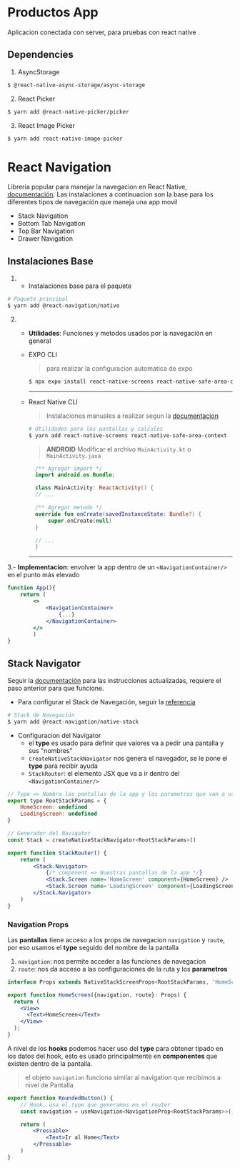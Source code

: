 # Productos App

Aplicacion conectada con server, para pruebas con react native

## Dependencies

1. AsyncStorage

```bash
$ @react-native-async-storage/async-storage
```

2. React Picker

```bash
$ yarn add @react-native-picker/picker
```

3. React Image Picker

```bash
$ yarn add react-native-image-picker
```

# React Navigation

Libreria popular para manejar la navegacion en React Native, [documentación](https://reactnavigation.org/docs/getting-started). Las instalaciones a continuacion son la base para los diferentes tipos de navegación que maneja una app movil

- Stack Navigation
- Bottom Tab Navigation
- Top Bar Navigation
- Drawer Navigation

## Instalaciones Base

1. - Instalaciones base para el paquete

```bash
# Paquete principal
$ yarn add @react-navigation/native
```

2.  - **Utilidades**: Funciones y metodos usados por la navegación en general

    - EXPO CLI

      > para realizar la configuracion automatica de expo

      ```bash
      $ npx expo install react-native-screens react-native-safe-area-context
      ```

        <hr/>

    - React Native CLI

      > Instalaciones manuales a realizar segun la [documentacion](https://reactnavigation.org/docs/getting-started#installing-dependencies-into-a-bare-react-native-project)

      ```bash
      # Utilidades para las pantallas y calculos
      $ yarn add react-native-screens react-native-safe-area-context
      ```

      > **ANDROID** Modificar el archivo `MainActivity.kt` o `MainActivity.java`

      ```kotlin
        /** Agregar import */
        import android.os.Bundle;

        class MainActivity: ReactActivity() {
        // ...

        /** Agregar metodo */
        override fun onCreate(savedInstanceState: Bundle?) {
            super.onCreate(null)
        }

        // ...
        }
      ```

      <hr/>

3.- **Implementacion**: envolver la app dentro de un `<NavigationContainer/>` en el punto más elevado

```jsx
function App(){
    return (
        <>
            <NavigationContainer>
                {...}
            </NavigationContainer>
        </>
        )
}
```

## Stack Navigator

Seguir la [documentación](https://reactnavigation.org/docs/hello-react-navigation) para las instrucciones actualizadas, requiere el paso anterior para que funcione.

- Para configurar el Stack de Navegación, seguir la [referencia](https://reactnavigation.org/docs/hello-react-navigation#creating-a-native-stack-navigator)

```bash
# Stack de Navegación
$ yarn add @react-navigation/native-stack
```

- Configuracion del Navigator
  - el **type** es usado para definir que valores va a pedir una pantalla y sus "nombres"
  - `createNativeStackNavigator` nos genera el navegador, se le pone el **type** para recibir ayuda
  - `StackRouter`: el elemento JSX que va a ir dentro del `<NavigationContainer/>`

```jsx
// Type => Nombra las pantallas de la app y los parametros que van a usar
export type RootStackParams = {
    HomeScreen: undefined
    LoadingScreen: undefined
}

// Generador del Navigator
const Stack = createNativeStackNavigator<RootStackParams>()

export function StackRouter() {
    return (
        <Stack.Navigator>
            {/* component => Nuestras pantallas de la app */}
            <Stack.Screen name='HomeScreen' component={HomeScreen} />
            <Stack.Screen name='LoadingScreen' component={LoadingScreen} />
        </Stack.Navigator>
    )
}
```

### Navigation Props

Las **pantallas** tiene acceso a los props de navegacion `navigation` y `route`, por eso usamos el **type** seguido del nombre de la pantalla

1. `navigation`: nos permite acceder a las funciones de navegacion
2. `route`: nos da acceso a las configuraciones de la ruta y los **parametros**

```jsx
interface Props extends NativeStackScreenProps<RootStackParams, 'HomeScreen'> {}

export function HomeScreen({navigation, route}: Props) {
  return (
    <View>
      <Text>HomeScreen</Text>
    </View>
  );
}
```

A nivel de los **hooks** podemos hacer uso del **type** para obtener tipado en los datos del hook, esto es usado principalmente en **componentes** que existen dentro de la pantalla.

> el objeto `navigation` funciona similar al navigation que recibimos a nivel de Pantalla

```jsx
export function RoundedButton() {
    // Hook, usa el type que generamos en el router
    const navigation = useNavigation<NavigationProp<RootStackParams>>()

    return (
        <Pressable>
            <Text>Ir al Home</Text>
        </Pressable>
    )
}
```
